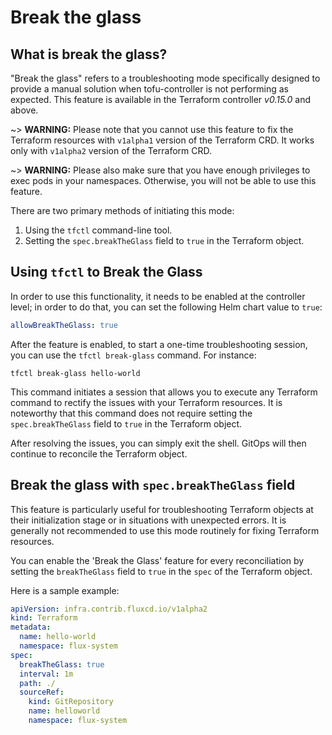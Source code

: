 # Break the glass

## What is break the glass?

"Break the glass" refers to a troubleshooting mode specifically designed
to provide a manual solution when tofu-controller is not performing as expected. This feature is available in the Terraform controller *v0.15.0* and above.

~> **WARNING:** Please note that you cannot use this feature to fix the Terraform resources with `v1alpha1` version of the Terraform CRD.  It works only with `v1alpha2` version of the Terraform CRD.

~> **WARNING:** Please also make sure that you have enough privileges to exec pods in your namespaces. Otherwise, you will not be able to use this feature.

There are two primary methods of initiating this mode:

1. Using the `tfctl` command-line tool.
2. Setting the `spec.breakTheGlass` field to `true` in the Terraform object.

## Using `tfctl` to Break the Glass

In order to use this functionality, it needs to be enabled at the controller level; in order to do that, you can set the following Helm chart value to `true`:

```yaml
allowBreakTheGlass: true
```

After the feature is enabled, to start a one-time troubleshooting session, you can use the `tfctl break-glass` command. For instance:

```shell
tfctl break-glass hello-world
```

This command initiates a session that allows you to execute any Terraform command
to rectify the issues with your Terraform resources. It is noteworthy that this command
does not require setting the `spec.breakTheGlass` field to `true` in the Terraform object.

After resolving the issues, you can simply exit the shell. 
GitOps will then continue to reconcile the Terraform object.

## Break the glass with `spec.breakTheGlass` field

This feature is particularly useful for troubleshooting Terraform objects at their initialization stage or in situations with unexpected errors.
It is generally not recommended to use this mode routinely for fixing Terraform resources.

You can enable the 'Break the Glass' feature for every reconciliation by setting the `breakTheGlass` field to `true` in the `spec` of the Terraform object.

Here is a sample example:

```yaml
apiVersion: infra.contrib.fluxcd.io/v1alpha2
kind: Terraform
metadata:
  name: hello-world
  namespace: flux-system
spec:
  breakTheGlass: true
  interval: 1m
  path: ./
  sourceRef:
    kind: GitRepository
    name: helloworld
    namespace: flux-system
```
